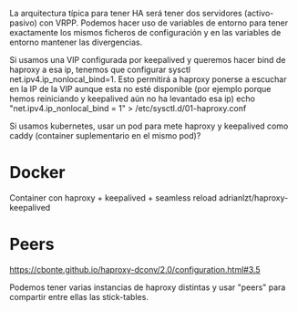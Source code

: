La arquitectura típica para tener HA será tener dos servidores (activo-pasivo) con VRPP.
Podemos hacer uso de variables de entorno para tener exactamente los mismos ficheros de configuración y en las variables de entorno mantener las divergencias.


Si usamos una VIP configurada por keepalived y queremos hacer bind de haproxy a esa ip, tenemos que configurar sysctl net.ipv4.ip_nonlocal_bind=1.
Esto permitirá a haproxy ponerse a escuchar en la IP de la VIP aunque esta no esté disponible (por ejemplo porque hemos reiniciando y keepalived aún no ha levantado esa ip)
echo "net.ipv4.ip_nonlocal_bind = 1" > /etc/sysctl.d/01-haproxy.conf


Si usamos kubernetes, usar un pod para mete haproxy y keepalived como caddy (container suplementario en el mismo pod)?

# Docker
Container con haproxy + keepalived + seamless reload
adrianlzt/haproxy-keepalived


# Peers
https://cbonte.github.io/haproxy-dconv/2.0/configuration.html#3.5

Podemos tener varias instancias de haproxy distintas y usar "peers" para compartir entre ellas las stick-tables.
